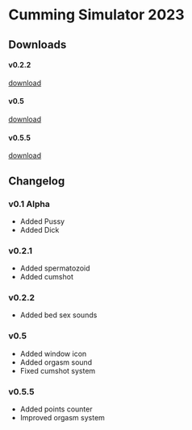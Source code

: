 # Cumming Simulator 2023
## Downloads
#### v0.2.2
[download](https://www.mediafire.com/file/paplxaqamurv8hc/C_mming_Simulator_v2.2_x86_64%25282%2529.zip/file)
#### v0.5
[download](https://www.mediafire.com/file/40uvvur9v1ummhs/Cumming_Simulator_2023_v0.5_x86_w64.zip/file)
#### v0.5.5
[download](https://www.mediafire.com/file/jbyv94pw9bx4lp6/Cumming_Simulator_2023_v5.5_x86_64.zip/file)





## Changelog
### v0.1 Alpha
- Added Pussy
- Added Dick
### v0.2.1
- Added spermatozoid
- Added cumshot
### v0.2.2
- Added bed sex sounds
### v0.5
- Added window icon
- Added orgasm sound
- Fixed cumshot system
### v0.5.5
- Added points counter
- Improved orgasm system